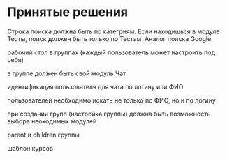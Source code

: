 # Принятые решения

Строка поиска должна быть по категриям. Если находишься в модуле Тесты, поиск должен быть только по Тестам. Аналог поиска Google.

рабочий стол в группах (каждый пользователь может настроить под себя)

в группе должен быть свой модуль Чат 

идентификация пользователя для чата по логину или ФИО

пользователей необходимо искать не только по ФИО, но и по логину 

при создании групп (настройка группы) должна быть возможность выбора неоходимых модулей 

parent  и children группы 

шаблон курсов
